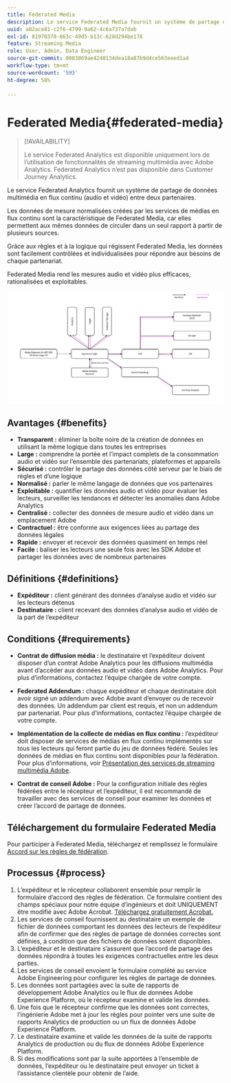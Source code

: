 ```yaml
---
title: Federated Media
description: Le service Federated Media fournit un système de partage de données multimédia en flux continu entre deux partenaires.
uuid: a82ace81-c2f6-4799-9a62-4c6a737a7dab
exl-id: 81970370-663c-49d5-b13c-628d294be178
feature: Streaming Media
role: User, Admin, Data Engineer
source-git-commit: 0083869ae4248134dea18a87b9d4ce563eeed1a4
workflow-type: tm+mt
source-wordcount: '593'
ht-degree: 58%

---
```


# Federated Media{#federated-media}

>[!AVAILABILITY]
>
>Le service Federated Analytics est disponible uniquement lors de l’utilisation de fonctionnalités de streaming multimédia avec Adobe Analytics. Federated Analytics n’est pas disponible dans Customer Journey Analytics.


Le service Federated Analytics fournit un système de partage de données multimédia en flux continu (audio et vidéo) entre deux partenaires.

Les données de mesure normalisées créées par les services de médias en flux continu sont la caractéristique de Federated Media, car elles permettent aux mêmes données de circuler dans un seul rapport à partir de plusieurs sources.

Grâce aux règles et à la logique qui régissent Federated Media, les données sont facilement contrôlées et individualisées pour répondre aux besoins de chaque partenariat.

Federated Media rend les mesures audio et vidéo plus efficaces, rationalisées et exploitables.


![](assets/media-federated.png)

## Avantages {#benefits}

* **Transparent :** éliminer la boîte noire de la création de données en utilisant la même logique dans toutes les entreprises
* **Large :** comprendre la portée et l’impact complets de la consommation audio et vidéo sur l’ensemble des partenariats, plateformes et appareils
* **Sécurisé :** contrôler le partage des données côté serveur par le biais de règles et d’une logique
* **Normalisé :** parler le même langage de données que vos partenaires
* **Exploitable :** quantifier les données audio et vidéo pour évaluer les lecteurs, surveiller les tendances et détecter les anomalies dans Adobe Analytics
* **Centralisé :** collecter des données de mesure audio et vidéo dans un emplacement Adobe
* **Contractuel :** être conforme aux exigences liées au partage des données légales
* **Rapide :** envoyer et recevoir des données quasiment en temps réel
* **Facile :** baliser les lecteurs une seule fois avec les SDK Adobe et partager les données avec de nombreux partenaires

## Définitions {#definitions}

* **Expéditeur :** client générant des données d’analyse audio et vidéo sur les lecteurs détenus
* **Destinataire :** client recevant des données d’analyse audio et vidéo de la part de l’expéditeur

## Conditions {#requirements}

* **Contrat de diffusion média :** le destinataire et l’expéditeur doivent disposer d’un contrat Adobe Analytics pour les diffusions multimédia avant d’accéder aux données audio et vidéo dans Adobe Analytics. Pour plus d’informations, contactez l’équipe chargée de votre compte.
* **Federated Addendum :** chaque expéditeur et chaque destinataire doit avoir signé un addendum avec Adobe avant d’envoyer ou de recevoir des données. Un addendum par client est requis, et non un addendum par partenariat. Pour plus d’informations, contactez l’équipe chargée de votre compte.

* **Implémentation de la collecte de médias en flux continu :** l’expéditeur doit disposer de services de médias en flux continu implémentés sur tous les lecteurs qui feront partie du jeu de données fédéré. Seules les données de médias en flux continu sont disponibles pour la fédération. Pour plus d’informations, voir [Présentation des services de streaming multimédia Adobe](/help/media-overview.md).

* **Contrat de conseil Adobe :** Pour la configuration initiale des règles fédérées entre le récepteur et l’expéditeur, il est recommandé de travailler avec des services de conseil pour examiner les données et créer l’accord de partage de données.

## Téléchargement du formulaire Federated Media

Pour participer à Federated Media, téléchargez et remplissez le formulaire [Accord sur les règles de fédération](assets/federated_analytics_form.pdf).

## Processus {#process}

1. L’expéditeur et le récepteur collaborent ensemble pour remplir le formulaire d’accord des règles de fédération. Ce formulaire contient des champs spéciaux pour notre équipe d’ingénieurs et doit UNIQUEMENT être modifié avec Adobe Acrobat. [Téléchargez gratuitement Acrobat.](https://get.adobe.com/fr/reader/)
1. Les services de conseil fournissent au destinataire un exemple de fichier de données comportant les données des lecteurs de l’expéditeur afin de confirmer que des règles de partage de données correctes sont définies, à condition que des fichiers de données soient disponibles.
1. L’expéditeur et le destinataire s’assurent que l’accord de partage des données répondra à toutes les exigences contractuelles entre les deux parties.
1. Les services de conseil envoient le formulaire complété au service Adobe Engineering pour configurer les règles de partage de données.
1. Les données sont partagées avec la suite de rapports de développement Adobe Analytics ou le flux de données Adobe Experience Platform, où le récepteur examine et valide les données.
1. Une fois que le récepteur confirme que les données sont correctes, l’ingénierie Adobe met à jour les règles pour pointer vers une suite de rapports Analytics de production ou un flux de données Adobe Experience Platform.
1. Le destinataire examine et valide les données de la suite de rapports Analytics de production ou du flux de données Adobe Experience Platform.
1. Si des modifications sont par la suite apportées à l’ensemble de données, l’expéditeur ou le destinataire peut envoyer un ticket à l’assistance clientèle pour obtenir de l’aide.
